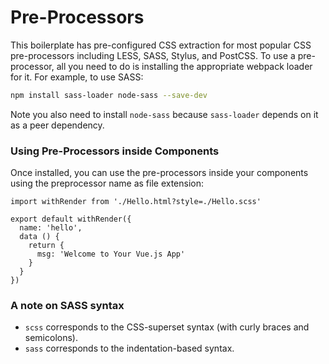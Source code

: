 # Pre-Processors

This boilerplate has pre-configured CSS extraction for most popular CSS pre-processors including LESS, SASS, Stylus, and PostCSS. To use a pre-processor, all you need to do is installing the appropriate webpack loader for it. For example, to use SASS:

``` bash
npm install sass-loader node-sass --save-dev
```

Note you also need to install `node-sass` because `sass-loader` depends on it as a peer dependency.

### Using Pre-Processors inside Components

Once installed, you can use the pre-processors inside your components using the preprocessor name as file extension:

```
import withRender from './Hello.html?style=./Hello.scss'

export default withRender({
  name: 'hello',
  data () {
    return {
      msg: 'Welcome to Your Vue.js App'
    }
  }
})

```

### A note on SASS syntax

- `scss` corresponds to the CSS-superset syntax (with curly braces and semicolons).
- `sass` corresponds to the indentation-based syntax.

